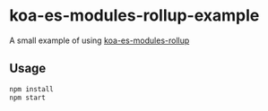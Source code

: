 # koa-es-modules-rollup-example

A small example of using [koa-es-modules-rollup](..)

## Usage

```sh
npm install
npm start
```

